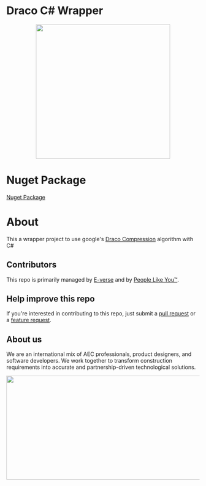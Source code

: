# Draco C# Wrapper

<p align="center">
<img width="350px" src="https://s3.amazonaws.com/everse.assets/GithubReadme/draco3d-vert.svg" />
</p>

# Nuget Package
[Nuget Package](https://www.nuget.org/packages/Draco_transcoder)

# About
This a wrapper project to use google's [Draco Compression](https://github.com/google/draco) algorithm with C#

## Contributors
This repo is primarily managed by [E-verse](https://www.e-verse.co/) and by [People Like You™](https://github.com/EverseDevelopment/DracoWrapper/pulse).

## Help improve this repo
If you're interested in contributing to this repo, just submit a [pull request](https://github.com/EverseDevelopment/DracoWrapper/pulls) or a [feature request](https://github.com/EverseDevelopment/DracoWrapper/issues).

## About us ##

We are an international mix of AEC professionals, product designers, and software developers. We work together to transform construction requirements into accurate and partnership-driven technological solutions.

<p align="center" width="100%">
    <a href="https://www.e-verse.com/">
    <img src="https://s3.amazonaws.com/everse.assets/e-verse_logo_no+slogan.jpg" width="732" height="271" align="center">
    </a>
</p>
